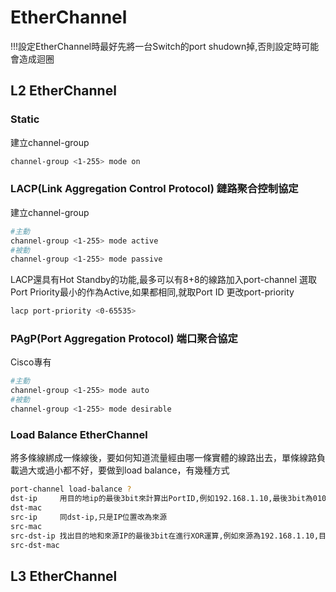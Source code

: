 # EtherChannel

!!!設定EtherChannel時最好先將一台Switch的port shudown掉,否則設定時可能會造成迴圈

## L2 EtherChannel ##

### Static ###

建立channel-group 

```bash
channel-group <1-255> mode on
```

### LACP(Link Aggregation Control Protocol) 鏈路聚合控制協定 ###

建立channel-group 

```bash
#主動
channel-group <1-255> mode active 
#被動
channel-group <1-255> mode passive
```

LACP還具有Hot Standby的功能,最多可以有8+8的線路加入port-channel 選取Port Priority最小的作為Active,如果都相同,就取Port ID 更改port-priority 

```bash
lacp port-priority <0-65535>
```

### PAgP(Port Aggregation Protocol) 端口聚合協定 ###

Cisco專有 

```bash
#主動
channel-group <1-255> mode auto 
#被動
channel-group <1-255> mode desirable
```

### Load Balance EtherChannel ###

將多條線綁成一條線後，要如何知道流量經由哪一條實體的線路出去，單條線路負載過大或過小都不好，要做到load balance，有幾種方式

```bash
port-channel load-balance ? 
dst-ip     用目的地ip的最後3bit來計算出PortID,例如192.168.1.10,最後3bit為010也就是2,那PortID為2 
dst-mac 
src-ip     同dst-ip,只是IP位置改為來源 
src-mac 
src-dst-ip 找出目的地和來源IP的最後3bit在進行XOR運算,例如來源為192.168.1.10,目的地為192.168.1.15 取最後3bit,來源010,目的111,進行XOR後為101,所以portID就是5 
src-dst-mac
```

## L3 EtherChannel ##

### 